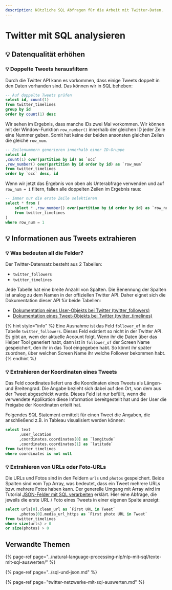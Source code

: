 ```yaml
---
description: Nützliche SQL Abfragen für die Arbeit mit Twitter-Daten.
---
```


# Twitter mit SQL analysieren

## 💡 Datenqualität erhöhen

### 💡 Doppelte Tweets herausfiltern

Durch die Twitter API kann es vorkommen, dass einige Tweets doppelt in den Daten vorhanden sind. Das können wir in SQL beheben:

```sql
-- Auf doppelte Tweets prüfen
select id, count(1) 
from twitter_timelines
group by id 
order by count(1) desc
```

Wir sehen im Ergebnis, dass manche IDs zwei Mal vorkommen. Wir können mit der Window-Funktion `row_number()` innerhalb der gleichen ID jeder Zeile eine Nummer geben. Somit hat keine der beiden ansonsten gleichen Zeilen die gleiche `row_num`.

```sql
-- Zeilenummern generieren innerhalb einer ID-Gruppe
select id
,count(1) over(partition by id) as `occ`
,row_number() over(partition by id order by id) as `row_num`
from twitter_timelines
order by `occ` desc, id
```

Wenn wir jetzt das Ergebnis von oben als Unterabfrage verwenden und auf `row_num = 1` filtern, fallen alle doppelten Zeilen im Ergebnis raus:

```sql
-- Immer nur die erste Zeile selektieren
select * from (
    select * ,row_number() over(partition by id order by id) as `row_num`
    from twitter_timelines
)
where row_num = 1
```

## 💡 Informationen aus Tweets extrahieren

### 💡 Was bedeuten all die Felder?

Der Twitter-Datensatz besteht aus 2 Tabellen:

* `twitter_followers`
* `twitter_timelines`

Jede Tabelle hat eine breite Anzahl von Spalten. Die Benennung der Spalten ist analog zu dem Namen in der offiziellen Twitter API. Daher eignet sich die Dokumentation dieser API für beide Tabellen:

* [Dokumentation eines User-Objekts bei Twitter \(twitter\_followers\)](https://developer.twitter.com/en/docs/tweets/data-dictionary/overview/user-object)
* [Dokumentation eines Tweet-Objekts bei Twitter \(twitter\_timelines\)](https://developer.twitter.com/en/docs/tweets/data-dictionary/overview/tweet-object.html)

{% hint style="info" %}
Eine Ausnahme ist das Feld `follower_of` in der Tabelle `twitter_followers`. Dieses Feld existiert so nicht in der Twitter API. Es gibt an, wem der aktuelle Account folgt. Wenn ihr die Daten über das Helper Tool generiert habt, dann ist in `follower_of` der Screen Name gespeichert, den ihr in das Tool eingegeben habt. So könnt ihr später zuordnen, über welchen Screen Name ihr welche Follower bekommen habt.
{% endhint %}

### 💡 Extrahieren der Koordinaten eines Tweets

Das Feld coordinates liefert uns die Koordinaten eines Tweets als Längen- und Breitengrad. Die Angabe bezieht sich dabei auf den Ort, von dem aus der Tweet abgeschickt wurde. Dieses Feld ist nur befüllt, wenn die verwendete Applikation diese Information bereitgestellt hat und der User die Freigabe der Koordinaten erteilt hat.

Folgendes SQL Statement ermittelt für einen Tweet die Angaben, die anschließend z.B. in Tableau visualisiert werden können:

```sql
select text
      ,user_location
      ,coordinates.coordinates[0] as `longitude` 
      ,coordinates.coordinates[1] as `latitude` 
from twitter_timelines
where coordinates is not null
```

### 💡 Extrahieren von URLs oder Foto-URLs

Die URLs und Fotos sind in den Feldern `urls` und `photos` gespeichert. Beide Spalten sind vom Typ Array, was bedeutet, dass ein Tweet mehrere URLs bzw. mehrere Fotos haben kann. Der generelle Umgang mit Array wird im Tutorial [JSON-Felder mit SQL verarbeiten](../sql-und-json.md#arrays-abfragen) erklärt. Hier eine Abfrage, die jeweils die erste URL / Foto eines Tweets in einer eigenen Spalte anzeigt:

```sql
select urls[0].clean_url as `First URL in Tweet`
      ,photos[0].media_url_https as `First photo URL in Tweet`
from twitter_timelines
where size(urls) > 0
or size(photos) > 0
```

## Verwandte Themen

{% page-ref page="../natural-language-processing-nlp/nlp-mit-sql/texte-mit-sql-auswerten/" %}

{% page-ref page="../sql-und-json.md" %}

{% page-ref page="twitter-netzwerke-mit-sql-auswerten.md" %}

